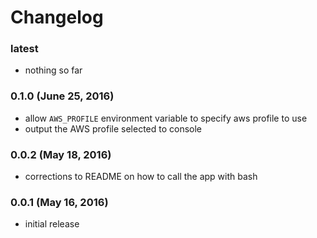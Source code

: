 # Changelog

### latest

- nothing so far


### 0.1.0 (June 25, 2016)

- allow `AWS_PROFILE` environment variable to specify aws profile to use
- output the AWS profile selected to console


### 0.0.2 (May 18, 2016)

- corrections to README on how to call the app with bash


### 0.0.1 (May 16, 2016)

- initial release
